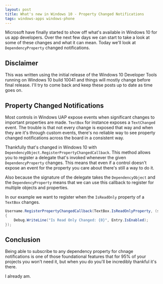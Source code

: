```yaml
---
layout: post
title: What's new in Windows 10 - Property Changed Notifications
tags: windows-apps windows-phone  
---
```


Microsoft have finally started to show off what's available in Windows 10 for us app developers. Over the next few days we can start to take a look at some of these changes and what it can mean. Today we'll look at `DependencyProperty` changed notifications.

## Disclaimer

This was written using the initial release of the Windows 10 Developer Tools running on Windows 10 build 10041 and things will mostly change before final release. I'll try to come back and keep these posts up to date as time goes on.

## Property Changed Notifications

Most controls in Windows UAP expose events when significant changes to important properties are made. `TextBox` for instance exposes a `TextChanged` event. The trouble is that not every change is exposed that way and when they are it's through custom events, there's no reliable way to see property changed notifications across the board in a consistent way.

Thankfully that's changed in Windows 10 with `DependencyObject.RegisterPropertyChangedCallback`. This method allows you to register a delegate that's invoked whenever the given `DependencyProperty` changes. This means that even if a control doesn't expose an event for the property you care about there's still a way to do it.

Also because the signature of the delegate takes the `DependencyObject` and the `DependencyProperty` means that we can use this callback to register for multiple objects and properties.

In our example we want to register when the `IsReadOnly` property of a `TextBox` changes.

``` csharp
Username.RegisterPropertyChangedCallback(TextBox.IsReadOnlyProperty, (s, p) =>
{
	Debug.WriteLine("Is Read Only Changed: {0}", Entry.IsEnabled);
});
```

## Conclusion

Being able to subscribe to any dependency property for chnage notifications is one of those foundational features that for 95% of your projects you won't need it, but when you do you'll be incredibly thankful it's there.

I already am.
